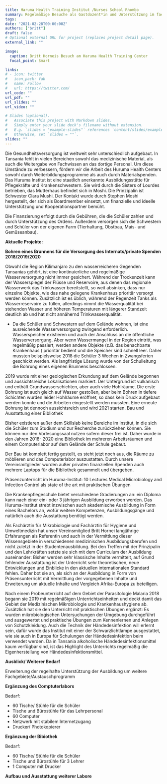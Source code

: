 ```yaml
---
title: Haruma Health Training Institut /Nurses School Rhombo
summary: Regelmäßige Besuche als Gastdozent*in und Unterstützung im fachlichen Wissensauf- und Ausbau
tags:
date: "2021-02-28T00:00:00Z"
authors: ["britt"]
draft: false
# Optional external URL for project (replaces project detail page).
external_link: ""

image:
  caption: Britt Horneis Besuch am Haruma Health Training Center
  focal_point: Smart

links:
# - icon: twitter
#   icon_pack: fab
#   name: Follow
#   url: https://twitter.com/
url_code: ""
url_pdf: ""
url_slides: ""
url_video: ""

# Slides (optional).
#   Associate this project with Markdown slides.
#   Simply enter your slide deck's filename without extension.
#   E.g. `slides = "example-slides"` references `content/slides/example-slides.md`.
#   Otherwise, set `slides = ""`.
slides: ""
---
```

Die Gesundheitsversorgung ist weltweit sehr unterschiedlich aufgebaut. In Tansania fehlt in vielen Bereichen sowohl das medizinische Material, als auch die Weitergabe von Fachwissen an das dortige Personal. Um diese Umstände zu verbessern, fördern wir die Arbeit des Huruma Health Centers sowohl durch Weiterbildungsprogramme als auch durch Materialspenden. 
Das Huruma Institut ist eine staatlich anerkannte Ausbildungsstätte für Pflegekräfte und Krankenschwestern. Sie wird durch die Sisters of Lourdes betrieben, das Mutterhaus befindet sich in Moshi. Die Prinzipalin ist Schwester Clara Mushi. Der Kontakt wurde durch Stephen Moshi hergestellt, der sich als Boardmember einsetzt, um finanzielle und ideelle Unterstützung und Kooperationspartner bemüht.


Die Finanzierung erfolgt durch die Gebühren, die die Schüler zahlen und durch Unterstützung des Ordens. Außerdem versorgen sich die Schwestern und Schüler von der eigenen Farm (Tierhaltung, Obstbau, Mais- und Gemüseanbau).

**Aktuelle Projekte:** 

**Bohren eines Brunnens für die Versorgung des Internats/private Spenden 2018/2019/2020**

Obwohl die Region Kilimanjaro zu den wasserreicheren Gegenden Tansanias gehört, ist eine kontinuierliche und regelmäßige Wasserversorgung nicht immer gesichert. Während der Trockenzeit kann der Wasserspiegel der Flüsse und Reservoire, aus denen das regionale Wasserwerk das Trinkwasser bereitstellt, so weit absinken, dass nur einzelne Objekte, wie das nahe gelegene Krankenhaus prioritär versorgt werden können. Zusätzlich ist es üblich, während der Regenzeit Tanks als Wasserreservoire zu füllen, allerdings nimmt die Wasserqualität bei stehenden Wasser und höheren Temperaturen mit längerer Standzeit deutlich ab und hat nicht annähernd Trinkwasserqualität.
-	Da die Schüler und Schwestern auf dem Gelände wohnen, ist eine ausreichende Wasserversorgung zwingend erforderlich. Wasserspeicher existieren und auch der Anschluss an die öffentliche Wasserversorgung. Aber wenn Wassermangel in der Region eintritt, was regelmäßig passiert, werden andere Objekte (z.B. das benachbarte Krankenhaus ) prioritär bedient und die Speicher sind schnell leer. Daher mussten beispielsweise 2018 die Schüler 3 Wochen in Zwangsferien geschickt werden. Als langfristige Lösung wurde von der Schulleitung die Bohrung eines eigenen Brunnens beschlossen.

2019 wurde mit einer geologischen Erkundung auf dem Gelände begonnen und aussichtsreiche Lokalisationen markiert. Der Untergrund ist vulkanisch und enthält Grundwasserschichten, aber auch viele Hohlräume. Die erste Bohrung ist auch gleich auf Wasser gestoßen, aber beim Bohren in tiefere Schichten wurden leider Hohlräume eröffnet, so dass kein Druck aufgebaut werden konnte und die Arbeiten eingestellt werden mussten. Eine erneute Bohrung ist dennoch aussichtsreich und wird 2021 starten.
Bau und Ausstattung einer Bibliothek

Bisher existieren außer dem Skillslab keine Bereiche im Institut, in die sich die Schüler zum Studium und zur Recherche zurückziehen können. Sie können nur den Vorlesungssaal nutzen sofern dieser frei ist. Daher wurde in den Jahren 2018- 2020 eine Bibliothek im mehreren Arbeitsräumen und einem Computerlabor auf dem Gelände der Schule gebaut. 

Der Bau ist komplett fertig gestellt, es steht jetzt noch aus, die Räume zu möblieren und das Computerlabor auszustatten. Durch unsere Vereinsmitglieder wurden außer privaten finanziellen Spenden auch mehrere Laptops für die Bibliothek gesammelt und übergeben.


Präsenzunterricht im Huruma-Institut: 10 Lectures Medical Microbiology and Infection Control als state of the art mit praktischen Übungen 

Die Krankenpflegeschule bietet verschiedene Gradierungen an: ein Diploma kann nach einer ein- oder 3 jährigen Ausbildung erworben werden. Das Huruma-Institut strebt inzwischen auch akademische Ausbildung in Form eines Bachelors an, wofür weitere Kompetenzen, Ausbildungsgänge und natürlich auch die Ausstattung benötigt werden.

Als Fachärztin für Mikrobiologie und Fachärztin für Hygiene und Umweltmedizin hat unser Vereinsmitglied Britt Hornei langjährige Erfahrungen als Referentin und auch in der Vermittlung dieser Wissensgebiete in verschiedenen medizinischen Ausbildungsberufen und nicht zuletzt in der Studentenausbildung. 
Bei den Treffen mit der Prinzipalin und den Lehrkräften setzte sie sich mit dem Curriculum der Ausbildung auseinander: Bisher werden sehr klassische Inhalte vermittelt, auf Grund fehlender Ausstattung ist der Unterricht sehr theoretischen, neue Entwicklungen und Einblicke in den aktuellen internationalen Standard fehlen. Daher bot sie an, als sich an der Ausbildung in Form von Präsensunterricht mit Vermittlung der vorgegebenen Inhalte und Erweiterung um aktuelle Inhalte und Vergleich Afrika-Europa zu beteiligen. 

Nach einem Probeunterricht auf dem Gebiet der Parasitologie Malaria 2018 begann sie 2019 mit regelmäßigen Unterrichtseinheiten und deckt damit das Gebiet der Medizinischen Mikrobiologie und Krankenhaushygiene ab. Zusätzlich hat sie den Unterricht mit praktischen Übungen ergänzt: Es wurden mikrobiologischen Untersuchungen der Umgebung durchgeführt und ausgewertet und praktische Übungen zum Kennenlernen und Anlegen von Schutzkleidung. Auch die Technik der Händedesinfektion will erlernt sein, dafür wurde das Institut mit einer der Schwarzlichtlampe ausgestattet, wie sie auch in Europa für Schulungen der Händedesinfektion beim verwendet werden. Da in Tansania alkoholische Händedesinfektionsmittel kaum verfügbar sind, ist das Highlight des Unterrichts regelmäßig die Eigenherstellung von Händedesinfektionsmittel.  



**Ausblick/ Weiterer Bedarf**

Erweiterung der regelhafte Unterstützung der Ausbildung um weitere Fachgebiete/Austauschprogramm

**Ergänzung des Comptuterlabors** 

Bedarf:
-	60 Tische/ Stühle für die Schüler
- Tische und Bürostühle für das Lehrpersonal
-	60 Computer
-	Netzwerk mit stabilem Internetzugang
-	Drucker/ Photokopierer

**Ergänzung der Bibiothek** 

Bedarf: 
-	60 Tische/ Stühle für die Schüler
-	Tische und Bürostühle für 3 Lehrer
-	1 Computer mit Drucker 

**Aufbau und Ausstattung weiterer Labore** 

